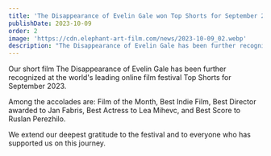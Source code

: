 ```yaml
---
title: 'The Disappearance of Evelin Gale won Top Shorts for September 2023'
publishDate: 2023-10-09
order: 2
image: 'https://cdn.elephant-art-film.com/news/2023-10-09_02.webp'
description: "The Disappearance of Evelin Gale has been further recognized at the world's leading online film festival Top Shorts for September 2023."
---
```


Our short film The Disappearance of Evelin Gale has been further recognized at the world's leading online film festival Top Shorts for September 2023.

Among the accolades are: Film of the Month, Best Indie Film, Best Director awarded to Jan Fabris, Best Actress to Lea Mihevc, and Best Score to Ruslan Perezhilo.

We extend our deepest gratitude to the festival and to everyone who has supported us on this journey.
